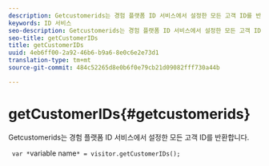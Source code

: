 ```yaml
---
description: Getcustomerids는 경험 플랫폼 ID 서비스에서 설정한 모든 고객 ID를 반환합니다.
keywords: ID 서비스
seo-description: Getcustomerids는 경험 플랫폼 ID 서비스에서 설정한 모든 고객 ID를 반환합니다.
seo-title: getCustomerIDs
title: getCustomerIDs
uuid: 4eb6ff00-2a92-46b6-b9a6-8e0c6e2e73d1
translation-type: tm+mt
source-git-commit: 484c52265d8e0b6f0e79cb21d09082fff730a44b

---
```



# getCustomerIDs{#getcustomerids}

Getcustomerids는 경험 플랫폼 ID 서비스에서 설정한 모든 고객 ID를 반환합니다.

<!--
Is there anything else we can say about this??
-->

` var *`variable name`* = visitor.getCustomerIDs();`
